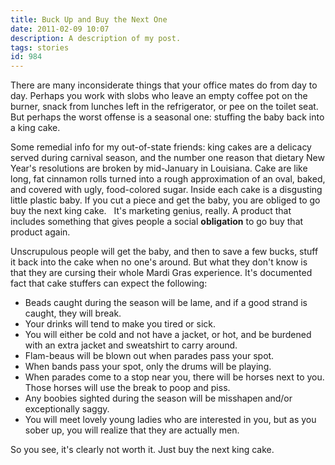 ```yaml
---
title: Buck Up and Buy the Next One
date: 2011-02-09 10:07
description: A description of my post.
tags: stories
id: 984
---
```

There are many inconsiderate things that your office mates do from day to day.  Perhaps you work with slobs who leave an empty coffee pot on the burner, snack from lunches left in the refrigerator, or pee on the toilet seat.  But perhaps the worst offense is a seasonal one:  stuffing the baby back into a king cake.

Some remedial info for my out-of-state friends:  king cakes are a delicacy served during carnival season, and the number one reason that dietary New Year's resolutions are broken by mid-January in Louisiana.  Cake are like long, fat cinnamon rolls turned into a rough approximation of an oval, baked, and covered with ugly, food-colored sugar.  Inside each cake is a disgusting little plastic baby.  If you cut a piece and get the baby, you are obliged to go buy the next king cake.
<span class="spanEndPreview">&nbsp;</span>
It's marketing genius, really.  A product that includes something that gives people a social <strong>obligation</strong> to go buy that product again.  

Unscrupulous people will get the baby, and then to save a few bucks, stuff it back into the cake when no one's around.  But what they don't know is that they are cursing their whole Mardi Gras experience.  It's documented fact that cake stuffers can expect the following:

<ul><li>Beads caught during the season will be lame, and if a good strand is caught, they will break.</li>
<li>Your drinks will tend to make you tired or sick.</li>
<li>You will either be cold and not have a jacket, or hot, and be burdened with an extra jacket and sweatshirt to carry around.</li>
<li>Flam-beaus will be blown out when parades pass your spot.</li>
<li>When bands pass your spot, only the drums will be playing.</li>
<li>When parades come to a stop near you, there will be horses next to you.  Those horses will use the break to poop and piss.</li>
<li>Any boobies sighted during the season will be misshapen and/or exceptionally saggy.</li>
<li>You will meet lovely young ladies who are interested in you, but as you sober up, you will realize that they are actually men.</li></ul>

So you see, it's clearly not worth it.  Just buy the next king cake.